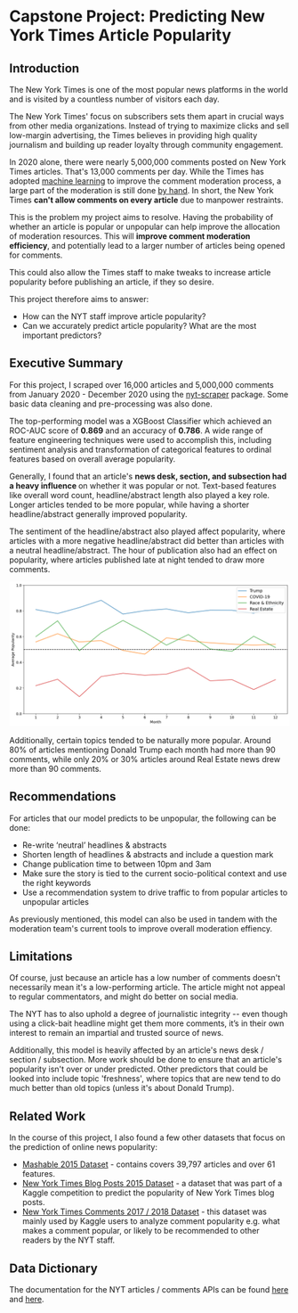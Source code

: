 # Capstone Project: Predicting New York Times Article Popularity

## Introduction
The New York Times is one of the most popular news platforms in the world and is visited by a countless number of visitors each day.

The New York Times' focus on subscribers sets them apart in crucial ways from other media organizations. Instead of trying to maximize clicks and sell low-margin advertising, the Times believes in providing high quality journalism and building up reader loyalty through community engagement.

In 2020 alone, there were nearly 5,000,000 comments posted on New York Times articles. That's 13,000 comments per day. While the Times has adopted [machine learning](https://www.nytimes.com/2017/06/13/insider/have-a-comment-leave-a-comment.html) to improve the comment moderation process, a large part of the moderation is still done [by hand](https://www.nytimes.com/2017/09/27/reader-center/comments-moderation.html). In short, the New York Times <b>can't allow comments on every article</b> due to manpower restraints.

This is the problem my project aims to resolve. Having the probability of whether an article is popular or unpopular can help improve the allocation of moderation resources. This will <b>improve comment moderation efficiency</b>, and potentially lead to a larger number of articles being opened for comments.

This could also allow the Times staff to make tweaks to increase article popularity before publishing an article, if they so desire.

This project therefore aims to answer:
- How can the NYT staff improve article popularity?
- Can we accurately predict article popularity? What are the most important predictors?

## Executive Summary

For this project, I scraped over 16,000 articles and 5,000,000 comments from January 2020 - December 2020 using the [nyt-scraper](https://github.com/ietz/nytimes-scraper) package. Some basic data cleaning and pre-processing was also done.

The top-performing model was a XGBoost Classifier which achieved an ROC-AUC score of <b>0.869</b> and an accuracy of <b>0.786</b>. A wide range of feature engineering techniques were used to accomplish this, including sentiment analysis and transformation of categorical features to ordinal features based on overall average popularity. 

Generally, I found that an article's <b>news desk, section, and subsection had a heavy influence </b> on whether it was popular or not. Text-based features like overall word count, headline/abstract length also played a key role. Longer articles tended to be more popular, while having a shorter headline/abstract generally improved popularity. 

The sentiment of the headline/abstract also played affect popularity, where articles with a more negative headline/abstract did better than articles with a neutral headline/abstract. The hour of publication also had an effect on popularity, where articles published late at night tended to draw more comments.

<img src='./assets/popular_topics.png' content-align="center">


Additionally, certain topics tended to be naturally more popular. Around 80% of articles mentioning Donald Trump each month had more than 90 comments, while only 20% or 30% articles around Real Estate news drew more than 90 comments.


## Recommendations

For articles that our model predicts to be unpopular, the following can be done:
- Re-write ‘neutral’ headlines & abstracts
- Shorten length of headlines & abstracts and include a question mark
- Change publication time to between 10pm and 3am
- Make sure the story is tied to the current socio-political context and use the right keywords
- Use a recommendation system to drive traffic to from popular articles to unpopular articles

As previously mentioned, this model can also be used in tandem with the moderation team's current tools to improve overall moderation effiency.

## Limitations

Of course, just because an article has a low number of comments doesn't necessarily mean it's a low-performing article. The article might not appeal to regular commentators, and might do better on social media.

The NYT has to also uphold a degree of journalistic integrity -- even though using a click-bait headline might get them more comments, it’s in their own interest to remain an impartial and trusted source of news.

Additionally, this model is heavily affected by an article's news desk / section / subsection. More work should be done to ensure that an article's popularity isn't over or under predicted. Other predictors that could be looked into include topic 'freshness', where topics that are new tend to do much better than old topics (unless it's about Donald Trump).

## Related Work

In the course of this project, I also found a few other datasets that focus on the prediction of online news popularity:
- [Mashable 2015 Dataset](https://archive.ics.uci.edu/ml/datasets/online+news+popularity) - contains covers 39,797 articles and over 61 features.
- [New York Times Blog Posts 2015 Dataset](https://www.kaggle.com/c/15-071x-the-analytics-edge-competition-spring-2015/overview) - a dataset that was part of a Kaggle competition to predict the popularity of New York Times blog posts.
- [New York Times Comments 2017 / 2018 Dataset](https://www.kaggle.com/aashita/nyt-comments) - this dataset was mainly used by Kaggle users to analyze comment popularity e.g. what makes a comment popular, or likely to be recommended to other readers by the NYT staff.

## Data Dictionary

The documentation for the NYT articles / comments APIs can be found [here](https://developer.nytimes.com/docs/articlesearch-product/1/overview) and [here](https://developer.nytimes.com/docs/community-api-product/1/overview).